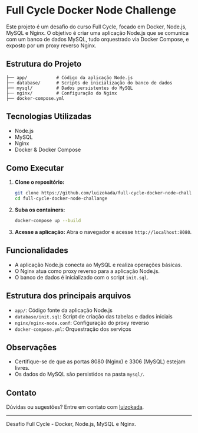 # Full Cycle Docker Node Challenge

Este projeto é um desafio do curso Full Cycle, focado em Docker, Node.js, MySQL e Nginx. O objetivo é criar uma aplicação Node.js que se comunica com um banco de dados MySQL, tudo orquestrado via Docker Compose, e exposto por um proxy reverso Nginx.

## Estrutura do Projeto

```
├── app/           # Código da aplicação Node.js
├── database/      # Scripts de inicialização do banco de dados
├── mysql/         # Dados persistentes do MySQL
├── nginx/         # Configuração do Nginx
├── docker-compose.yml
```

## Tecnologias Utilizadas
- Node.js
- MySQL
- Nginx
- Docker & Docker Compose

## Como Executar

1. **Clone o repositório:**
   ```bash
   git clone https://github.com/luizokada/full-cycle-docker-node-challange.git
   cd full-cycle-docker-node-challange
   ```

2. **Suba os containers:**
   ```bash
   docker-compose up --build
   ```

3. **Acesse a aplicação:**
   Abra o navegador e acesse `http://localhost:8080`.

## Funcionalidades
- A aplicação Node.js conecta ao MySQL e realiza operações básicas.
- O Nginx atua como proxy reverso para a aplicação Node.js.
- O banco de dados é inicializado com o script `init.sql`.

## Estrutura dos principais arquivos
- `app/`: Código fonte da aplicação Node.js
- `database/init.sql`: Script de criação das tabelas e dados iniciais
- `nginx/nginx-node.conf`: Configuração do proxy reverso
- `docker-compose.yml`: Orquestração dos serviços

## Observações
- Certifique-se de que as portas 8080 (Nginx) e 3306 (MySQL) estejam livres.
- Os dados do MySQL são persistidos na pasta `mysql/`.

## Contato
Dúvidas ou sugestões? Entre em contato com [luizokada](https://github.com/luizokada).

---
Desafio Full Cycle - Docker, Node.js, MySQL e Nginx.
